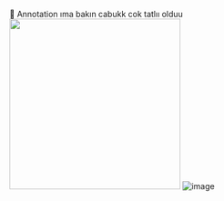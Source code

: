 📍 Annotation ıma bakın cabukk cok tatlıı olduu <br>
<img src="https://github.com/user-attachments/assets/e2185dec-aa5e-4f35-9580-45690c03b0fe" width="300">
![image](https://github.com/user-attachments/assets/df32f821-a6f7-4af4-9087-346f9244b663)
